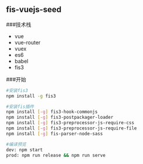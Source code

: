 ## fis-vuejs-seed

###技术栈
* vue
* vue-router
* vuex
* es6
* babel
* fis3

###开始

```bash
#安装fis3
npm install -g fis3

#安装fis插件
npm install [-g] fis3-hook-commonjs
npm install [-g] fis3-postpackager-loader
npm install [-g] fis3-preprocessor-js-require-css
npm install [-g] fis3-preprocessor-js-require-file
npm install [-g] fis-parser-node-sass

#编译预览
dev: npm start
prod: npm run release && npm run serve
```
